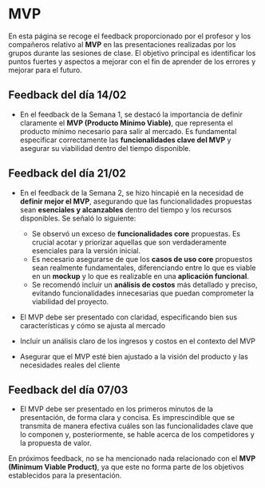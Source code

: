 # MVP

En esta página se recoge el feedback proporcionado por el profesor y los compañeros relativo al **MVP** en las presentaciones realizadas por los grupos durante las sesiones de clase. El objetivo principal es identificar los puntos fuertes y aspectos a mejorar con el fin de aprender de los errores y mejorar para el futuro.

## Feedback del día 14/02
- En el feedback de la Semana 1, se destacó la importancia de definir claramente el **MVP (Producto Mínimo Viable)**, que representa el producto mínimo necesario para salir al mercado. Es fundamental especificar correctamente las **funcionalidades clave del MVP** y asegurar su viabilidad dentro del tiempo disponible.

## Feedback del día 21/02
- En el feedback de la Semana 2, se hizo hincapié en la necesidad de **definir mejor el MVP**, asegurando que las funcionalidades propuestas sean **esenciales y alcanzables** dentro del tiempo y los recursos disponibles. Se señaló lo siguiente:  

    - Se observó un exceso de **funcionalidades core** propuestas. Es crucial acotar y priorizar aquellas que son verdaderamente esenciales para la versión inicial.
    - Es necesario asegurarse de que los **casos de uso core** propuestos sean realmente fundamentales, diferenciando entre lo que es viable en un **mockup** y lo que es realizable en una **aplicación funcional**.  
    - Se recomendó incluir un **análisis de costos** más detallado y preciso, evitando funcionalidades innecesarias que puedan comprometer la viabilidad del proyecto.
- El MVP debe ser presentado con claridad, especificando bien sus características y cómo se ajusta al mercado
- Incluir un análisis claro de los ingresos y costos en el contexto del MVP
- Asegurar que el MVP esté bien ajustado a la visión del producto y las necesidades reales del cliente

## Feedback del día 07/03
- El MVP debe ser presentado en los primeros minutos de la presentación, de forma clara y concisa. Es imprescindible que se transmita de manera efectiva cuáles son las funcionalidades clave que lo componen y, posteriormente, se hable acerca de los competidores y la propuesta de valor.

En próximos feedback, no se ha mencionado nada relacionado con el **MVP (Minimum Viable Product)**, ya que este no forma parte de los objetivos establecidos para la presentación.